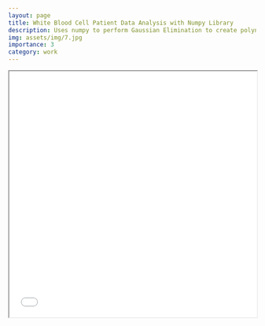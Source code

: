 ```yaml
---
layout: page
title: White Blood Cell Patient Data Analysis with Numpy Library
description: Uses numpy to perform Gaussian Elimination to create polynomial equation for individual patient's White Blood Cell count data
img: assets/img/7.jpg
importance: 3
category: work
---
```


<iframe src="/assets/pdf/White-Blood-Cell-Data-analysis.pdf" width="100%" height="500px"></iframe>
